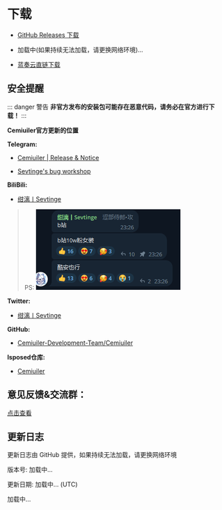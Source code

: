 # 下载

<script>
  export default {
    mounted() {
      fetch('https://api.github.com/repos/Cemiuiler-Development-Team/Cemiuiler/releases/latest')
        .then(response => response.json())
        .then(data => {
          if (document.getElementById("info")) {
            const body = data.body.replace(/\r\n/g, '<br/>')
            document.getElementById('info').innerHTML = body
          }
          document.getElementById('version').innerHTML = data.name
          document.getElementById('date').innerHTML = data.published_at
          document.getElementById('hidden').innerHTML = ''
          document.getElementById('ghproxy').innerHTML = '<a href="https://ghproxy.com/https://github.com/Team-Cemiuiler/Cemiuiler/releases/download/1.2.122_beta/Cemiuiler_'+data.name+'.apk" target="_blank">ghproxy反代加速下载</a>'
        })
    }
  }
  
</script>


- [GitHub Releases 下载](https://github.com/Cemiuiler-Development-Team/Cemiuiler/releases)
 
 - <span id="ghproxy">加载中(如果持续无法加载，请更换网络环境)...</span>

- [蓝奏云直链下载](https://api.sevtinge.cc/update.php)




## 安全提醒

::: danger 警告
**非官方发布的安装包可能存在恶意代码，请务必在官方进行下载！**
:::

**Cemiuiler官方更新的位置**

**Telegram:**

- [Cemiuiler | Release & Notice ](https://t.me/cemiuiler_release)

- [ Sevtinge's bug workshop ](https://t.me/sevtinge_mod)

**BiliBili:**
 - [绀漓丨Sevtinge ](https://space.bilibili.com/526912874?share_medium=android&share_source=copy_link&bbid=XUEAD0CEAA31CC92AA11E37A31FD36C321555&ts=1690248939794)

 >PS: 
 ![bilibili](/images/bilibili.png)

**Twitter:**

 - [绀漓丨Sevtinge ](https://twitter.com/sevtinge)

**GitHub:** 

 - [Cemiuiler-Development-Team/Cemiuiler ](https://github.com/sevtinge/cemiuiler)

**lsposed仓库:** 

- [Cemiuiler](https://modules.lsposed.org/module/com.sevtinge.cemiuiler)

## 意见反馈&交流群：

[点击查看](/Support.html)

## 更新日志

<span id="hidden">更新日志由 GitHub 提供，如果持续无法加载，请更换网络环境</span>

版本号: <span id="version">加载中...</span>

更新日期: <span id="date">加载中...</span> (UTC)

<p id="info">加载中...</p>